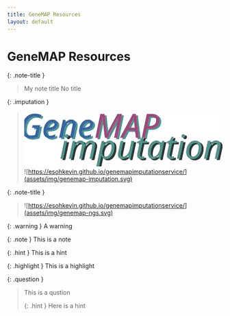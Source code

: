 ```yaml
---
title: GeneMAP Resources
layout: default
---
```


# GeneMAP Resources

{: .note-title }
> My note title
> No title


{: .imputation }
> <a href="https://esohkevin.github.io/genemapimputationservice/"><img src="assets/img/genemap-imputation.svg"></a>
>![https://esohkevin.github.io/genemapimputationservice/](assets/img/genemap-imputation.svg)


{: .note-title }
> ![https://esohkevin.github.io/genemapimputationservice/](assets/img/genemap-ngs.svg)



{: .warning }
A warning


{: .note }
This is a note


{: .hint }
This is a hint


{: .highlight }
This is a highlight

{: .question }
> This is a qustion
>
> {: .hint }
> Here is a hint